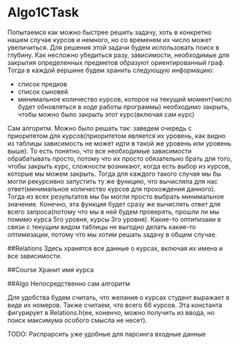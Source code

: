 # Algo1CTask

Попытаемся как можно быстрее решить задачу, хоть в конкретно нашем случае курсов и немного, но со временем их число 
может увеличиться.
Для решения этой задачи будем использовать поиск в глубину. Как несложно убедиться разу, зависимости, необходимые
для закрытия определенных предметов образуют ориентированный граф.
Тогда в каждой вершине будем хранить следующую информацию:
- список предков
- список сыновей
- минимальное количество курсов, которое на текущий момент(число будет обновляться в ходе работы программы) необходимо 
закрыть, чтобы можно было закрыть этот курс(включая сам курс)

Сам алгоритм. Можно было решать так: заведем очередь с приоритетом для курсов(приоритетом является их уровень, 
как видно из таблицы зависимость не может идти в такой же уровень или уровень выше). То есть понятно, что все 
необходимые зависимости обрабатывать просто, потому что их просто обязательно брать для того, чтобы закрыть курс, 
сложности возникают, когда есть выбор из курсов, которые мы можем закрыть. Тогда для каждого такого случая мы бы могли
рекурсивно запустить ту же функцию, что вычисляла для нас ответ(минимальное количество курсов для прохождения данного).
Тогда из всех результатов мы бы могли просто выбрать минимальное значение. Конечно, эта функция будет сразу же вычислять
ответ для всего запроса(потому что мы в ней будем проверять, прошли ли мы помимо курса 5го уровня, курсы 3го уровня).
Какие-то оптипизаии в связи с текущим видом таблицы не выгодно делать какие-то оптимизации, потому что мы хотим решать 
задачу в общем случае.

##Relations
   Здесь хранятся все данные о курсах, включая их имена и все зависимости.
   
##Course
   Хранит имя курса
   
##Algo
   Непосредственно сам алгоритм
    
Для удобства будем считать, что желания о курсах студент выражает в виде их номеров.
Также считаем, что всего 66 курсов. Эта константа фигурирует в Relations.h(ее, коненчо, можно получить из ввода, но
поиск максимума особого смысла не несет). 

TODO: Распрарсить уже удобные для парсинга входные данные